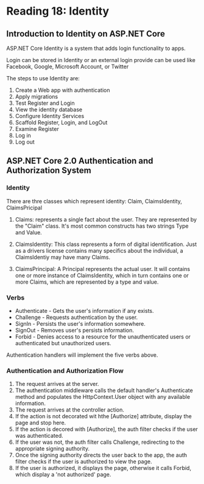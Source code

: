 # Reading 18: Identity

## Introduction to Identity on ASP.NET Core

ASP.NET Core Identity is a system that adds login functionality to apps.

Login can be stored in Identity or an external login provide can be used like Facebook, Google, Microsoft Account, or Twitter

The steps to use Identity are:

1. Create a Web app with authentication
2. Apply migrations
3. Test Register and Login
4. View the identity database
5. Configure Identity Services
6. Scaffold Register, Login, and LogOut
7. Examine Register
8. Log in
9. Log out

## ASP.NET Core 2.0 Authentication and Authorization System

### Identity

There are thre classes which represent identity: Claim, ClaimsIdentity, ClaimsPricipal

1. Claims: represents a single fact about the user. They are represented by the "Claim" class. It's most common constructs has two strings Type and Value.

2. ClaimsIdentity: This class represents a form of digital identification. Just as a drivers license contains many specifics about the individual, a ClaimsIdentiy may have many Claims.

3. ClaimsPrincipal: A Principal represents the actual user. It will contains one or more instance of ClaimsIdentity, which in turn contains one or more Claims, which are represented by a type and value.

### Verbs

- Authenticate - Gets the user's information if any exists.
- Challenge - Requests authentication by the user.
- SignIn - Persists the user's information somewhere.
- SignOut - Removes user's persists information.
- Forbid - Denies access to a resource for the unauthenticated users or authenticated but unauthorized users.

Authentication handlers will implement the five verbs above.

### Authentication and Authorization Flow

1. The request arrives at the server.
2. The authentication middleware calls the default handler's Authenticate method and populates the HttpContext.User object with any available information.
3. The request arrives at the controller action.
4. If the action is not decorated wit hthe [Authorize] attribute, display the page and stop here.
5. If the action is decored with [Authorize], the auth filter checks if the user was authenticated.
6. If the user was not, the auth filter calls Challenge, redirecting to the appropriate signing authority.
7. Once the signing authority directs the user back to the app, the auth filter checks if the user is authorized to view the page.
8. If the user is authorized, it displays the page, otherwise it calls Forbid, which display a 'not authorized' page.
